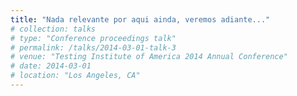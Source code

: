 ```yaml
---
title: "Nada relevante por aqui ainda, veremos adiante..."
# collection: talks
# type: "Conference proceedings talk"
# permalink: /talks/2014-03-01-talk-3
# venue: "Testing Institute of America 2014 Annual Conference"
# date: 2014-03-01
# location: "Los Angeles, CA"
---
```


<!-- This is a description of your conference proceedings talk, note the different field in type. You can put anything in this field. -->
